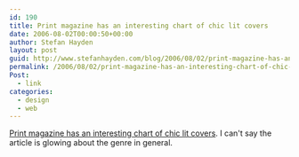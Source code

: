 ```yaml
---
id: 190
title: Print magazine has an interesting chart of chic lit covers
date: 2006-08-02T00:00:50+00:00
author: Stefan Hayden
layout: post
guid: http://www.stefanhayden.com/blog/2006/08/02/print-magazine-has-an-interesting-chart-of-chic-lit-covers/
permalink: /2006/08/02/print-magazine-has-an-interesting-chart-of-chic-lit-covers/
Post:
  - link
categories:
  - design
  - web
---
```

<a href="http://www.printmag.com/design_articles/girls_guide_to_writing_and_publishing/tabid/94/Default.aspx">Print magazine has an interesting chart of chic lit covers</a>. I can't say the article is glowing about the genre in general.